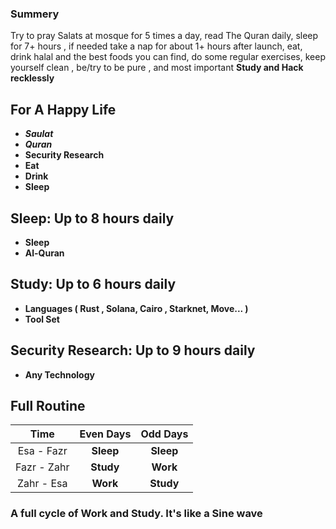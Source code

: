 ### Summery
Try to pray Salats at mosque for 5 times a day, read The Quran daily, sleep for 7+ hours , if needed take a nap for about 1+ hours after launch, eat, drink halal and the best foods you can find, do some regular exercises, keep yourself clean , be/try to be pure , and most important **Study and Hack recklessly**

## For A Happy Life
 - ***Saulat***
 - ***Quran***
 - **Security Research**
 - **Eat**
 - **Drink**
 - **Sleep**

## Sleep: Up to 8 hours daily
- **Sleep**
- **Al-Quran**


## Study: Up to 6 hours daily

- **Languages ( Rust , Solana, Cairo , Starknet, Move... )**
- **Tool Set**

## Security Research: Up to 9 hours daily

- **Any Technology** 

## Full Routine

|    Time     | Even Days | Odd Days  |
| :---------: | :-------: | :-------: |
| Esa - Fazr  | **Sleep** | **Sleep** |
| Fazr - Zahr | **Study** | **Work**  |
| Zahr - Esa  | **Work**  | **Study** |

### A full cycle of **Work** and **Study**. It's like a **Sine wave**

